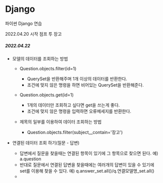 # Django
파이썬 Django  연습

2022.04.20 시작
점프 투 장고


##### 2022.04.22
 - 모델의 데이터를 조회하는 방법
   - Question.objects.filter(id=1)
     - QuerySet을 반환해주며 1개 이상의 데이터를 반환한다.
     - 조건에 맞지 않은 명령을 하면 비어있는 QuerySet을 반환해준다.
 
   - Question.objects.get(id=1)
     - 1개의 데이터만 조회하고 싶다면 get을 쓰는게 좋다.
     - 조건에 맞지 않은 명령을 입력하면 오류메세지를 반환한다.
 
   - 제목의 일부를 이용하여 데이터 조회하는 방법
     - Question.objects.filter(subject__contain='장고')
     
 - 연결된 데이터 조회 하기(질문 - 답변)
   - 답변에서 질문을 찾을때는 연결된 항목이 있기에 그 항목으로 찾으면 된다. 예) a.question
   - 반대로 질문에서 연결된 답변을 찾을때에는 여러개의 답변이 있을 수 있기에 set를 이용해 찾을 수 있다. 예) q.answer_set.all()/q.연결모델명_set.all()
   - 